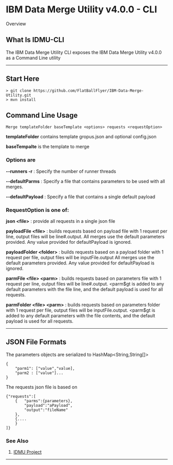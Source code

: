 # IBM Data Merge Utility v4.0.0 - CLI

Overview

## What Is IDMU-CLI
The IBM Data Merge Utility CLI exposes the IBM Data Merge Utility v4.0.0 as a Command Line utility

---

## Start Here

```
> git clone https://github.com/FlatBallFlyer/IBM-Data-Merge-Utility.git
> mvn install
```

## Command Line Usage

```
Merge templateFolder baseTemplate <options> requests <requestOption>
```
__templateFolder__ 
contains template gropus.json and optional config.json
 
__baseTempalte__ 
is the template to merge 		

### Options are									
__--runners -r__
: Specify the number of runner threads		

__--defaultParms__
: Specify a file that contains parameters to be used with all merges.

__--defaultPayload__
: Specify a file that contains a single default payload
												
### RequestOption is one of:

__json &lt;file&gt;__
: provide all requests in a single json file
		
__payloadFile &lt;file&gt;__
: builds requests based on payload file with 1 request per line, output files will be line#.output. All merges use the default parameters provided. Any value provided for defaultPayload is ignored.
							
__payloadFolder &lt;folder&gt;__
: builds requests based on a payload folder with 1 request per file, output files will be inputFile.output All merges use the default parameters provided. Any value provided for defaultPayload is ignored.
							
__parmFile &lt;file&gt; &lt;parm&gt;__
: builds requests based on parameters file with 1 request per line, output files will be line#.output. &lt;parm$gt is added to any default parameters with the file line, and the default payload is used for all requests.

__parmFolder &lt;file&gt; &lt;parm&gt;__
: builds requests based on parameters folder with 1 request per file, output files will be inputFile.output. &lt;parm$gt is added to any default parameters with the file contents, and the default payload is used for all requests.

---

## JSON File Formats
The parameters objects are serialized to HashMap<String,String[]>

```
{
	"parm1": ["value","value], 
	"parm2 : ["value"]...
}
```

The requests json file is based on
```
{"requests":[
	{	"parms":{parameters}, 
		"payload":"aPayload", 
		"output":"fileName"
	},
	{....
	}
]}
```
 	
### See Also
1. [IDMU Project](https://github.com/FlatBallFlyer/IBM-Data-Merge-Utility)

---